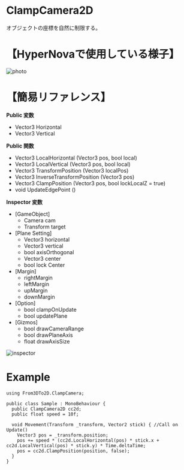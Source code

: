 # ClampCamera2D
オブジェクトの座標を自然に制限する。

# 【HyperNovaで使用している様子】
![photo](https://user-images.githubusercontent.com/62167170/135420826-ba6d20b7-b309-40db-996b-9e0dcee97285.png)

# 【簡易リファレンス】
**Public 変数**
* Vector3 Horizontal
* Vector3 Vertical

**Public 関数**
* Vector3 LocalHorizontal (Vector3 pos, bool local)
* Vector3 LocalVertical (Vector3 pos, bool local)
* Vector3 TransformPosition (Vector3 localPos)
* Vector3 InverseTransformPosition (Vector3 pos)
* Vector3 ClampPosition (Vector3 pos, bool lockLocalZ = true)
* void UpdateEdgePoint ()

**Inspector 変数**
* [GameObject]
  - Camera cam
  - Transform target
* [Plane Setting]
  - Vector3 horizontal
  - Vector3 vertical
  - bool axisOrthogonal
  - Vector3 center
  - bool lock Center
* [Margin]
  - rightMargin
  - leftMargin
  - upMargin
  - downMargin
* [Option]
  - bool clampOnUpdate
  - bool updatePlane
* [Gizmos]
  - bool drawCameraRange
  - bool drawPlaneAxis
  - float drawAxisSize


![inspector](https://user-images.githubusercontent.com/62167170/135424470-73991220-c987-4880-8ab4-7560d2b2d906.png)

# Example

```
using From3DTo2D.ClampCamera;

public class Sample : MonoBehaviour {
  public ClampCamera2D cc2d;
  public float speed = 10f;

  void Movement(Transform _transform, Vector2 stick) { //Call on Update()
    Vector3 pos = _transform.position;
    pos += speed * (cc2d.LocalHorizontal(pos) * stick.x + cc2d.LocalVertical(pos) * stick.y) * Time.deltaTime;
    pos = cc2d.ClampPosition(position, false);
  }
}
```

